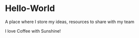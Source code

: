 # Hello-World
A place where I store my ideas, resources to share with my team

I love Coffee with Sunshine!
